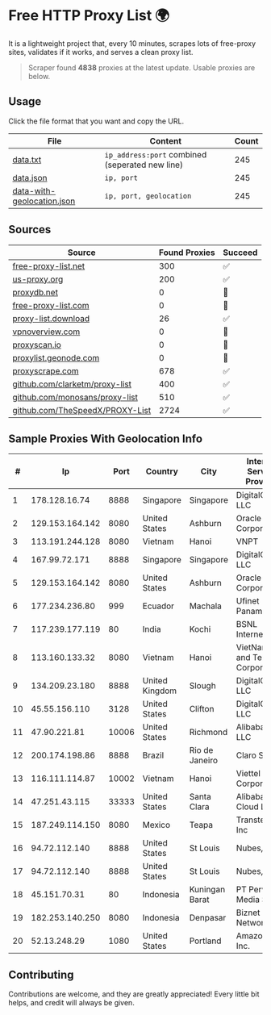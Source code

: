 
# Free HTTP Proxy List 🌍

It is a lightweight project that, every 10 minutes, scrapes lots of free-proxy sites, validates if it works, and serves a clean proxy list.


> Scraper found **4838** proxies at the latest update. Usable proxies are below.

## Usage

Click the file format that you want and copy the URL.


|File|Content|Count|
|----|-------|-----|
|[data.txt](https://raw.githubusercontent.com/themiralay/Proxy-List-World/master/data.txt)|`ip_address:port` combined (seperated new line)|245|
|[data.json](https://raw.githubusercontent.com/themiralay/Proxy-List-World/master/data.json)|`ip, port`|245|
|[data-with-geolocation.json](https://raw.githubusercontent.com/themiralay/Proxy-List-World/master/data-with-geolocation.json)|`ip, port, geolocation`|245|

## Sources

|Source|Found Proxies|Succeed|
|------|-------------|-------|
|[free-proxy-list.net](https://free-proxy-list.net)|300|✅|
|[us-proxy.org](https://www.us-proxy.org)|200|✅|
|[proxydb.net](http://proxydb.net)|0|🚫|
|[free-proxy-list.com](https://free-proxy-list.com/?page=&port=&type%5B%5D=http&type%5B%5D=https&up_time=0&search=Search)|0|🚫|
|[proxy-list.download](https://www.proxy-list.download/HTTP)|26|✅|
|[vpnoverview.com](https://vpnoverview.com/privacy/anonymous-browsing/free-proxy-servers)|0|🚫|
|[proxyscan.io](https://www.proxyscan.io)|0|🚫|
|[proxylist.geonode.com](https://proxylist.geonode.com/api/proxy-list?limit=300&page=1&sort_by=lastChecked&sort_type=desc&protocols=http,https)|0|🚫|
|[proxyscrape.com](https://api.proxyscrape.com/v2/?request=displayproxies&protocol=http&timeout=10000&country=all&ssl=all&anonymity=all)|678|✅|
|[github.com/clarketm/proxy-list](https://raw.githubusercontent.com/clarketm/proxy-list/master/proxy-list-raw.txt)|400|✅|
|[github.com/monosans/proxy-list](https://raw.githubusercontent.com/monosans/proxy-list/main/proxies/http.txt)|510|✅|
|[github.com/TheSpeedX/PROXY-List](https://raw.githubusercontent.com/TheSpeedX/PROXY-List/master/http.txt)|2724|✅|


## Sample Proxies With Geolocation Info

|#|Ip|Port|Country|City|Internet Service Provider|
|-|--|----|-------|----|-------------------------|
|1|178.128.16.74|8888|Singapore|Singapore|DigitalOcean, LLC|
|2|129.153.164.142|8080|United States|Ashburn|Oracle Corporation|
|3|113.191.244.128|8080|Vietnam|Hanoi|VNPT|
|4|167.99.72.171|8888|Singapore|Singapore|DigitalOcean, LLC|
|5|129.153.164.142|8080|United States|Ashburn|Oracle Corporation|
|6|177.234.236.80|999|Ecuador|Machala|Ufinet Panama S.A.|
|7|117.239.177.119|80|India|Kochi|BSNL Internet|
|8|113.160.133.32|8080|Vietnam|Hanoi|VietNam Post and Telecom Corporation|
|9|134.209.23.180|8888|United Kingdom|Slough|DigitalOcean, LLC|
|10|45.55.156.110|3128|United States|Clifton|DigitalOcean, LLC|
|11|47.90.221.81|10006|United States|Richmond|Alibaba.com LLC|
|12|200.174.198.86|8888|Brazil|Rio de Janeiro|Claro S.A|
|13|116.111.114.87|10002|Vietnam|Hanoi|Viettel Corporation|
|14|47.251.43.115|33333|United States|Santa Clara|Alibaba Cloud LLC|
|15|187.249.114.150|8080|Mexico|Teapa|Transtelco Inc|
|16|94.72.112.140|8888|United States|St Louis|Nubes, LLC|
|17|94.72.112.140|8888|United States|St Louis|Nubes, LLC|
|18|45.151.70.31|80|Indonesia|Kuningan Barat|PT Perwira Media Solusi|
|19|182.253.140.250|8080|Indonesia|Denpasar|Biznet Networks|
|20|52.13.248.29|1080|United States|Portland|Amazon.com, Inc.|



## Contributing

Contributions are welcome, and they are greatly appreciated! Every
little bit helps, and credit will always be given.

